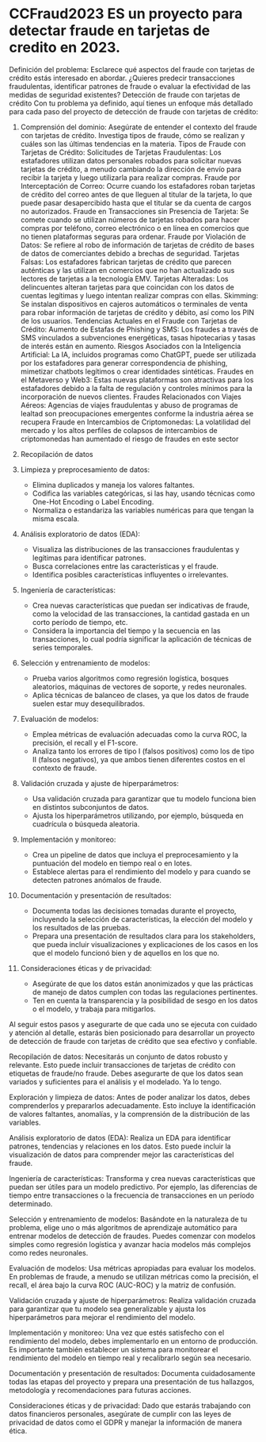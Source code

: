 # CCFraud2023 ES un proyecto para detectar fraude en tarjetas de credito en 2023.

Definición del problema:
Esclarece qué aspectos del fraude con tarjetas de crédito estás interesado en abordar. ¿Quieres predecir transacciones fraudulentas, identificar patrones de fraude o evaluar la efectividad de las medidas de seguridad existentes?
Detección de fraude con tarjetas de crédito
Con tu problema ya definido, aquí tienes un enfoque más detallado para cada paso del proyecto de detección de fraude con tarjetas de crédito:

1. Comprensión del dominio: Asegúrate de entender el contexto del fraude con tarjetas de crédito. Investiga tipos de fraude, cómo se realizan y cuáles son las últimas tendencias en la materia.
Tipos de Fraude con Tarjetas de Crédito:
Solicitudes de Tarjetas Fraudulentas: Los estafadores utilizan datos personales robados para solicitar nuevas tarjetas de crédito, a menudo cambiando la dirección de envío para recibir la tarjeta y luego utilizarla para realizar compras.
Fraude por Interceptación de Correo: Ocurre cuando los estafadores roban tarjetas de crédito del correo antes de que lleguen al titular de la tarjeta, lo que puede pasar desapercibido hasta que el titular se da cuenta de cargos no autorizados.
Fraude en Transacciones sin Presencia de Tarjeta: Se comete cuando se utilizan números de tarjetas robados para hacer compras por teléfono, correo electrónico o en línea en comercios que no tienen plataformas seguras para ordenar.
Fraude por Violación de Datos: Se refiere al robo de información de tarjetas de crédito de bases de datos de comerciantes debido a brechas de seguridad.
Tarjetas Falsas: Los estafadores fabrican tarjetas de crédito que parecen auténticas y las utilizan en comercios que no han actualizado sus lectores de tarjetas a la tecnología EMV.
Tarjetas Alteradas: Los delincuentes alteran tarjetas para que coincidan con los datos de cuentas legítimas y luego intentan realizar compras con ellas.
Skimming: Se instalan dispositivos en cajeros automáticos o terminales de venta para robar información de tarjetas de crédito y débito, así como los PIN de los usuarios.
Tendencias Actuales en el Fraude con Tarjetas de Crédito:
Aumento de Estafas de Phishing y SMS: Los fraudes a través de SMS vinculados a subvenciones energéticas, tasas hipotecarias y tasas de interés están en aumento.
Riesgos Asociados con la Inteligencia Artificial: La IA, incluidos programas como ChatGPT, puede ser utilizada por los estafadores para generar correspondencia de phishing, mimetizar chatbots legítimos o crear identidades sintéticas.
Fraudes en el Metaverso y Web3: Estas nuevas plataformas son atractivas para los estafadores debido a la falta de regulación y controles mínimos para la incorporación de nuevos clientes.
Fraudes Relacionados con Viajes Aéreos: Agencias de viajes fraudulentas y abuso de programas de lealtad son preocupaciones emergentes conforme la industria aérea se recupera
Fraude en Intercambios de Criptomonedas: La volatilidad del mercado y los altos perfiles de colapsos de intercambios de criptomonedas han aumentado el riesgo de fraudes en este sector


2. Recopilación de datos
3. Limpieza y preprocesamiento de datos: 
    - Elimina duplicados y maneja los valores faltantes.
    - Codifica las variables categóricas, si las hay, usando técnicas como One-Hot Encoding o Label Encoding.
    - Normaliza o estandariza las variables numéricas para que tengan la misma escala.

4. Análisis exploratorio de datos (EDA):
    - Visualiza las distribuciones de las transacciones fraudulentas y legítimas para identificar patrones.
    - Busca correlaciones entre las características y el fraude.
    - Identifica posibles características influyentes o irrelevantes.

5. Ingeniería de características:
    - Crea nuevas características que puedan ser indicativas de fraude, como la velocidad de las transacciones, la cantidad gastada en un corto período de tiempo, etc.
    - Considera la importancia del tiempo y la secuencia en las transacciones, lo cual podría significar la aplicación de técnicas de series temporales.

6. Selección y entrenamiento de modelos:
    - Prueba varios algoritmos como regresión logística, bosques aleatorios, máquinas de vectores de soporte, y redes neuronales.
    - Aplica técnicas de balanceo de clases, ya que los datos de fraude suelen estar muy desequilibrados.

7. Evaluación de modelos:
    - Emplea métricas de evaluación adecuadas como la curva ROC, la precisión, el recall y el F1-score.
    - Analiza tanto los errores de tipo I (falsos positivos) como los de tipo II (falsos negativos), ya que ambos tienen diferentes costos en el contexto de fraude.

8. Validación cruzada y ajuste de hiperparámetros:
    - Usa validación cruzada para garantizar que tu modelo funciona bien en distintos subconjuntos de datos.
    - Ajusta los hiperparámetros utilizando, por ejemplo, búsqueda en cuadrícula o búsqueda aleatoria.

9. Implementación y monitoreo:
    - Crea un pipeline de datos que incluya el preprocesamiento y la puntuación del modelo en tiempo real o en lotes.
    - Establece alertas para el rendimiento del modelo y para cuando se detecten patrones anómalos de fraude.

10. Documentación y presentación de resultados:
    - Documenta todas las decisiones tomadas durante el proyecto, incluyendo la selección de características, la elección del modelo y los resultados de las pruebas.
    - Prepara una presentación de resultados clara para los stakeholders, que pueda incluir visualizaciones y explicaciones de los casos en los que el modelo funcionó bien y de aquellos en los que no.

11. Consideraciones éticas y de privacidad:
    - Asegúrate de que los datos están anonimizados y que las prácticas de manejo de datos cumplen con todas las regulaciones pertinentes.
    - Ten en cuenta la transparencia y la posibilidad de sesgo en los datos o el modelo, y trabaja para mitigarlos.

Al seguir estos pasos y asegurarte de que cada uno se ejecuta con cuidado y atención al detalle, estarás bien posicionado para desarrollar un proyecto de detección de fraude con tarjetas de crédito que sea efectivo y confiable.


Recopilación de datos: 
Necesitarás un conjunto de datos robusto y relevante. Esto puede incluir transacciones de tarjetas de crédito con etiquetas de fraude/no fraude. Debes asegurarte de que los datos sean variados y suficientes para el análisis y el modelado.
Ya lo tengo.

Exploración y limpieza de datos:
 Antes de poder analizar los datos, debes comprenderlos y prepararlos adecuadamente. Esto incluye la identificación de valores faltantes, anomalías, y la comprensión de la distribución de las variables.

Análisis exploratorio de datos (EDA): Realiza un EDA para identificar patrones, tendencias y relaciones en los datos. Esto puede incluir la visualización de datos para comprender mejor las características del fraude.

Ingeniería de características: Transforma y crea nuevas características que puedan ser útiles para un modelo predictivo. Por ejemplo, las diferencias de tiempo entre transacciones o la frecuencia de transacciones en un período determinado.

Selección y entrenamiento de modelos: Basándote en la naturaleza de tu problema, elige uno o más algoritmos de aprendizaje automático para entrenar modelos de detección de fraudes. Puedes comenzar con modelos simples como regresión logística y avanzar hacia modelos más complejos como redes neuronales.

Evaluación de modelos: Usa métricas apropiadas para evaluar los modelos. En problemas de fraude, a menudo se utilizan métricas como la precisión, el recall, el área bajo la curva ROC (AUC-ROC) y la matriz de confusión.



Validación cruzada y ajuste de hiperparámetros: Realiza validación cruzada para garantizar que tu modelo sea generalizable y ajusta los hiperparámetros para mejorar el rendimiento del modelo.

Implementación y monitoreo: Una vez que estés satisfecho con el rendimiento del modelo, debes implementarlo en un entorno de producción. Es importante también establecer un sistema para monitorear el rendimiento del modelo en tiempo real y recalibrarlo según sea necesario.

Documentación y presentación de resultados: Documenta cuidadosamente todas las etapas del proyecto y prepara una presentación de tus hallazgos, metodología y recomendaciones para futuras acciones.

Consideraciones éticas y de privacidad: Dado que estarás trabajando con datos financieros personales, asegúrate de cumplir con las leyes de privacidad de datos como el GDPR y manejar la información de manera ética.

